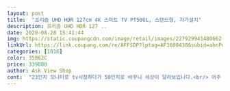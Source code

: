```yaml
---
layout: post 
title:  "프리즘 UHD HDR 127cm 4K 스마트 TV PT50UL, 스탠드형, 자가설치" 
description: 프리즘 UHD HDR 127 ..
date: 2020-08-28 15:41:44 
img: https://static.coupangcdn.com/image/retail/images/227929941480662-16029c3e-7c9c-45e9-a176-6e4bac382655.jpg 
linkUrl: https://link.coupang.com/re/AFFSDP?lptag=AF3600438&subid=ahnPublicAsk&pageKey=1198396120&itemId=2182601014&vendorItemId=70180646402&traceid=V0-113-155b28980e8f0fca 
categories: [1016] 
color: 35B62C 
price: 339000 
author: Ask View Shop 
cont:  "23인치 모니터로 tv시청하다가 50인치로 바꾸니 세상이 달라보입니다.<br/> 아주 만족합니다<br/>4K 전용 영상 등 켜봤는데 선명하고 화질이 좋더라구요.<br/><br/>50인치 스마트 티비를 이가격에 구매할 수 있다니 최소 3년만 써도 가격 뽑고도 남겠어요.<br/><br/>iptv 선작업을 아직 못해서 인터넷만 연결해 두었는데, 와이파이 만으로도 넷플릭스와 유튜브 이용이 매우 원활합니다.<br/><br/>usb를 통한 영화관람 시 지원하지 않는 음성 코덱이 있을 수 있으니 설명서 참조하셔야할듯 합니다.<br/><br/>가격<br/>가격은 두말할 것 없이 가성비 끝판왕이라 생각합니다.<br/><br/>가성비 최고입니다.<br/><br/>같은 와이파이 주소에 연결되어있어야 간단히 동기화할 수 있고, 만약 연결이 되어있지 않다면 설정에서 tv코드 를 입력하면 동기화 진행이 됩니다.<br/><br/>결혼하고 아이를 낳으면서 우리 부부가 함께 한 약속은 절대 집에 TV를 두지 말자는 것이었습니다.<br/><br/>고객센터 문의는 유선이나 웹페이지보다는 카카오 플러스친구를 통해 상담하는 것이 더 빨랐습니다.<br/><br/>고민끝에 구입한 이 모델 참 괜찮네요.<br/><br/>그래도 나름 와우회원인데 바로 다음날 오긴 했지만, 부피가 커서 그런지 제일 마지막에 주셔서 기다리느라 혼났습니다<br/>기능 및 편의성<br/>다만 50인치 사이즈 자체가 크기때문에 이동은 2인 이상 추천 합니다.<br/><br/>다만 기본적인 ui 자체가 직관성이 조금 부족해서 여러 단계를 거치도록 하는 게 아쉽다면 아쉬운 점이지만 초기설정은 금방 되고 간단한 편 입니다.<br/><br/>다만 영상 설정을 가정 또는 부드러움으로 했을 때 약간의 고주파 음(삐<br/> -) 하는 소리가 들릴 수 있으나, 스포츠나 표준으로 하니 그런 현상이 사라졌습니다.<br/><br/>데드픽셀 하나도 없었고<br/>리모컨 인식도 바로바로 되고 전원 on/off반응 속도와 로딩 등 사용에 전혀 불편함이 없고 모바일로 볼 때랑 동일한 수준으로 빠르네요.<br/><br/>명암비가 큰 사물이 움직일 때에 나오던 잔상(?) 비슷한 현상도 많이 줄어들었습니다(일반적인 상황에서는 느끼기 어려우나, 테스트로 달 표면 관련 유투브 컨텐츠를 보면서 느꼈던 점 입니다.<br/><br/>배송이 아쉬웠어요!!!<br/>부팅속도도 빠르고 반응속도도 거슬리지 않습니다.<br/><br/>스마트 tv 기능이 너무 좋습니다.<br/> 유튜브, 넷플릭스 잘 되네요.<br/> 아쉬운 건 넷플릭스로 3편 이어 보면 로딩이 한없이 길어집니다.<br/><br/>아직 고장난 적은 없어서 AS를 받아보진 않았지만 큰 고장 없이 쓰길 바라며... <br/><br/>예전처럼 티비 연결이 어렵지 않고 전원만 꽂으면 되는 거라 로켓배송도 매력적이고요.<br/><br/>외관 및 사이즈<br/>요즘 코로나19로 모두가 집에 있어야하는 이때, 육아 꿀템으로 자리잡고 있습니다!<br/>유투브 스크린 캐스트를 이용하려면<br/>이제야 쓰는 상품평!!<br/>정말 슬림합니다.<br/> 다른 티비들보다 두께도 얇았는데 정말 슬림하고 무게또한 가벼워서 혼자서 거치대 조립 수월하게 했습니다.<br/><br/>제 후기가 도움이 되셨으면 합니다<br/>처음 보는 브랜드였지만 상품 안내 잘 보고 구매를 결심 했습니다.<br/><br/>하지만, 아이를 낳아 기르면서 노트북의 작은 화면으로 아이들에게 영상을 보여주는 것이 미안해서 큰 맘 먹고 결정했습니다.<br/><br/>화질도 좋고 반응 속도도 나쁘지 않아요!<br/>환경설정 메뉴들이 간혹 왈도체 번역이 있기는 하나 이해하는데 무리가 있지는 않습니다.<br/><br/>환경설정에서 손을 좀 봐주었더니 소리도 들어줄만하게 나오고<br/>" 
---
```

